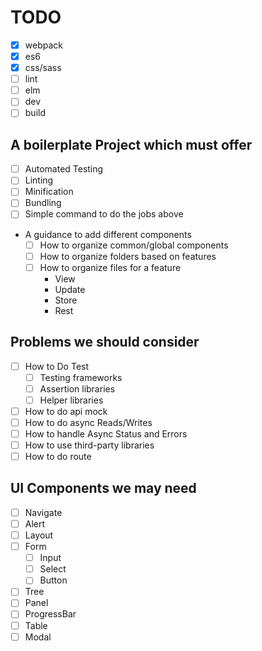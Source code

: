 # TODO
* [x] webpack
* [x] es6
* [x] css/sass
* [ ] lint
* [ ] elm
* [ ] dev
* [ ] build

## A boilerplate Project which must offer
* [ ] Automated Testing
* [ ] Linting
* [ ] Minification
* [ ] Bundling
* [ ] Simple command to do the jobs above
* A guidance to add different components
  * [ ] How to organize common/global components
  * [ ] How to organize folders based on features
  * [ ] How to organize files for a feature
    * View
    * Update
    * Store
    * Rest

## Problems we should consider
  * [ ] How to Do Test
    * [ ] Testing frameworks
    * [ ] Assertion libraries
    * [ ] Helper libraries
  * [ ] How to do api mock
  * [ ] How to do async Reads/Writes
  * [ ] How to handle Async Status and Errors
  * [ ] How to use third-party libraries
  * [ ] How to do route

## UI Components we may need
  * [ ] Navigate
  * [ ] Alert
  * [ ] Layout
  * [ ] Form
    * [ ] Input
    * [ ] Select
    * [ ] Button
  * [ ] Tree
  * [ ] Panel
  * [ ] ProgressBar
  * [ ] Table
  * [ ] Modal
